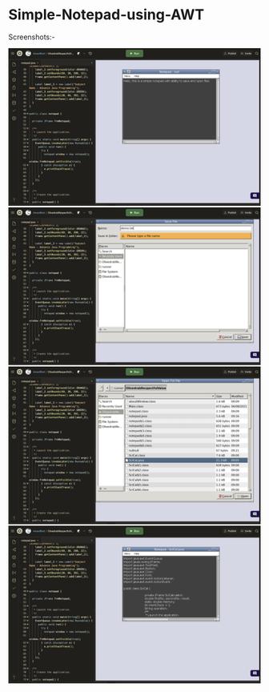 # Simple-Notepad-using-AWT

Screenshots:-

<img src="https://github.com/amanbind007/Simple-Notepad-using-AWT/blob/main/Screenshots/Screenshot%202022-08-09%20at%202.50.03%20PM.png?raw=true" width=800>
<img src="https://github.com/amanbind007/Simple-Notepad-using-AWT/blob/main/Screenshots/Screenshot%202022-08-09%20at%202.51.12%20PM.png?raw=true" width=800>
<img src="https://github.com/amanbind007/Simple-Notepad-using-AWT/blob/main/Screenshots/Screenshot%202022-08-09%20at%202.53.51%20PM.png?raw=true" 
width=800>
<img src="https://github.com/amanbind007/Simple-Notepad-using-AWT/blob/main/Screenshots/Screenshot%202022-08-09%20at%202.54.29%20PM.png?raw=true"
width=800>
